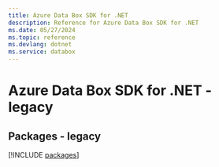 ```yaml
---
title: Azure Data Box SDK for .NET
description: Reference for Azure Data Box SDK for .NET
ms.date: 05/27/2024
ms.topic: reference
ms.devlang: dotnet
ms.service: databox
---
```

# Azure Data Box SDK for .NET - legacy
## Packages - legacy
[!INCLUDE [packages](data-box-index.md)]